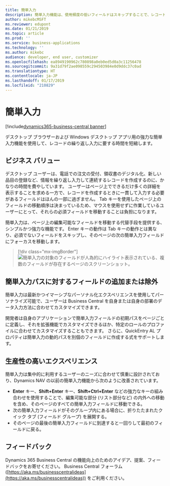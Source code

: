```yaml
---
title: 簡単入力
description: 簡単入力機能は、使用頻度の低いフィールドはスキップすることで、レコードの繰り返し入力に要する時間を短縮します。
author: mikebcMSFT
ms.reviewer: edupont
ms.date: 01/21/2019
ms.topic: article
ms.prod: ''
ms.service: business-applications
ms.technology: ''
ms.author: mikebc
audience: developer, end user, customizer
ms.openlocfilehash: ea8949190962c780898a0eb0ed5d0a3c11256478
ms.sourcegitcommit: 9a31d79f2ae098559c294503984e0d9ddc37c0ad
ms.translationtype: HT
ms.contentlocale: ja-JP
ms.lasthandoff: 01/17/2019
ms.locfileid: "210829"
---
```

# <a name="quick-entry"></a>簡単入力
[!include[dynamics365-business-central banner](../includes/dynamics365-business-central.md)]

デスクトップ ブラウザーおよび Windows デスクトップ アプリ用の強力な簡単入力機能を使用して、レコードの繰り返し入力に要する時間を短縮します。

## <a name="business-value"></a>ビジネス バリュー
デスクトップ ユーザーは、電話での注文の受付、領収書のデジタル化、新しい品目の登録など、情報を繰り返し入力して連続するレコードを作成するのに、かなりの時間を費やしています。 ユーザーはページ上でできるだけ多くの詳細を表示することを求める一方で、レコードを作成するときに一貫して入力する必要があるフィールドはほんの一部に過ぎません。 Tab キーを使用したページ上のフィールドの移動順序は決まっているため、マウスを使用せずに作業しているユーザーにとって、それらの必須フィールドを移動することは負担になります。

簡単入力は、ページ上の編集可能なフィールドを移動する代替手段を提供する、シンプルかつ強力な機能です。 Enter キーの動作は Tab キーの動作とは異なり、必須でないフィールドをスキップし、そのページの次の簡単入力フィールドにフォーカスを移動します。

> [!div class="mx-imgBorder"] 
> ![簡単入力の対象のフィールドが人為的にハイライト表示されている、複数のフィールドが存在するページのスクリーンショット。](media/quick-entry-animated.gif "簡単入力の対象のフィールドが人為的にハイライト表示されている文書ページ")

## <a name="including-or-excluding-fields-from-the-quick-entry-path"></a>簡単入力パスに対するフィールドの追加または除外
簡単入力は最新かつイマーシブなパーソナル化エクスペリエンスを使用してパーソナライズ可能で、ユーザーは Business Central を自身または自身の部署のデータ入力方法に合わせてカスタマイズできます。

開発者は自身のアプリケーションで簡単入力フィールドの初期パスをページごとに定義し、それを拡張機能でカスタマイズできるほか、特定のロールのプロファイルに合わせてカスタマイズすることもできます。 さらに、QuickEntry AL プロパティは簡単入力の動的パスを別個のフィールドに作成する式をサポートします。

## <a name="a-truly-productive-experience"></a>生産性の高いエクスペリエンス
簡単入力は集中的に利用するユーザーのニーズに合わせて慎重に設計されており、Dynamics NAV の以前の簡単入力機能から次のように改善されています。

- **Enter** キー、**Shift+Enter** キー、**Shift+Ctrl+Enter** などの強力なキーの組み合わせを使用することで、編集可能な部分 (リスト部分など) の内外への移動を含め、そのページのすべての簡単入力フィールドに移動できる。
- 次の簡単入力フィールドがそのグループ内にある場合に、折りたたまれたクイック タブ (フィールド グループ) を展開する。
- そのページの最後の簡単入力フィールドに到達すると一回りして最初のフィールドに戻る。
 
<!--
 
## Try it now
Experience the difference between using Tab and Enter keys on a new sales order by signing in to your online environment at https://businesscentral.dynamics.com/?page=42&mode=create

## Resources
Using Quick Entry 
Keyboard Shortcuts
Personalize your workspace
Technical Documentation: QuickEntry property
Technical Documentation: Using the Designer

-->

## <a name="tell-us-what-you-think"></a>フィードバック
Dynamics 365 Business Central の機能向上のためのアイデア、提案、フィードバックをお寄せください。 Business Central フォーラム ([https://aka.ms/businesscentralideas](https://aka.ms/businesscentralideas)) をご利用ください。
